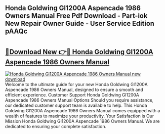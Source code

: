 ## Honda Goldwing Gl1200A Aspencade 1986 Owners Manual Free Pdf Download - Part-iok New Repair Owner Guide - User Service Edition pAAQc

# <h2><a href="http://bc949.oget.top/?id=Honda+Goldwing+Gl1200A+Aspencade+1986+Owners+Manual">🔗Download New 👉🔴 Honda Goldwing Gl1200A Aspencade 1986 Owners Manual</a></h2>

[![Honda Goldwing Gl1200A Aspencade 1986 Owners Manual new download](https://i.imgur.com/5g1atiW.png)](http://bc949.oget.top/?id=Honda+Goldwing+Gl1200A+Aspencade+1986+Owners+Manual)
Welcome to the ultimate guide for your new Honda Goldwing Gl1200A Aspencade 1986 Owners Manual, designed to ensure a smooth and efficient experience. Customer Support Honda Goldwing Gl1200A Aspencade 1986 Owners Manual Options Should you require assistance, our dedicated customer support team is available to help. This Honda Goldwing Gl1200A Aspencade 1986 Owners Manual comes equipped with a wealth of features to maximize your productivity. Your Satisfaction is Our Mission Honda Goldwing Gl1200A Aspencade 1986 Owners Manual. We are dedicated to ensuring your complete satisfaction.
